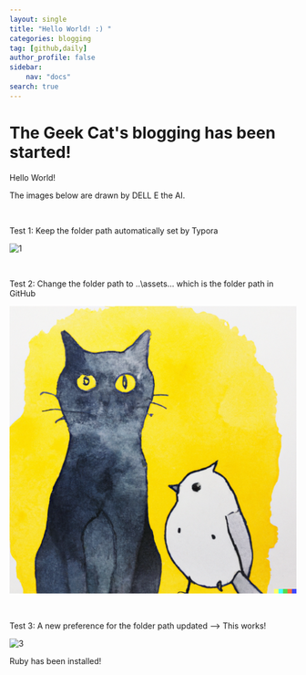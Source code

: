```yaml
---
layout: single
title: "Hello World! :) "
categories: blogging
tag: [github,daily]
author_profile: false
sidebar:
    nav: "docs"
search: true
---
```


# The Geek Cat's blogging has been started!



Hello World!



The images below are drawn by DELL E the AI.

<br />

Test 1: Keep the folder path automatically set by Typora

![1](D:\GitHub\Blog\assets\images\1.png)

<br />

Test 2: Change the folder path to ..\assets\... which is the folder path in GitHub

![2](..\assets\images\2.png)



<br />

Test 3: A new preference for the folder path updated --> This works!

![3]({{site.url}}/assets/images/2023-04-12-first/3.png)









Ruby has been installed!